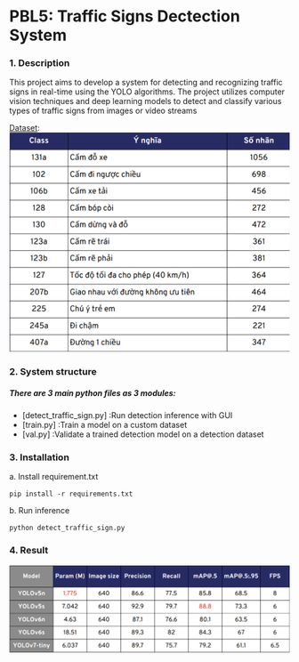 # PBL5: Traffic Signs Dectection System

### 1. Description ###
This project aims to develop a  system for detecting and recognizing traffic signs in real-time using the YOLO algorithms. The project utilizes computer vision techniques and deep learning models to detect and classify various types of traffic signs from images or video streams

[Dataset](https://universe.roboflow.com/pbl-uj4wt/pbl5-6p2ne):
 ![](/images/dataset.png)

### 2. System structure
##### There are 3 main python files as 3 modules:
- [detect_traffic_sign.py] :Run detection inference with GUI
- [train.py] :Train a model on a custom dataset
- [val.py] :Validate a trained detection model on a detection dataset

### 3. Installation
a. Install requirement.txt
```shell
pip install -r requirements.txt
```
b. Run inference
```shell
python detect_traffic_sign.py
```
### 4. Result
![](images/result.png)
